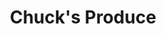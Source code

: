 ---
title: "Chuck's Produce"
url: /vancouver/chucks-produce-northeast-117th-street/
shop: supermarket
---